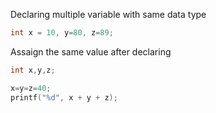 Declaring multiple variable with same data type

``` c 
int x = 10, y=80, z=89;
```

Assaign the same value after declaring 

``` c 
int x,y,z;

x=y=z=40;
printf("%d", x + y + z);
```